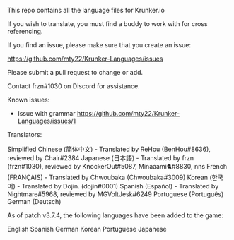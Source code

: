 This repo contains all the language files for Krunker.io

If you wish to translate, you must find a buddy to work with for cross referencing.

If you find an issue, please make sure that you create an issue:

https://github.com/mty22/Krunker-Languages/issues

Please submit a pull request to change or add.

Contact frzn#1030 on Discord for assistance.


Known issues:
- Issue with grammar https://github.com/mty22/Krunker-Languages/issues/1

Translators:

Simplified Chinese (简体中文) - Translated by ReHou (BenHou#8636), reviewed by Chair#2384
Japanese (日本語) - Translated by frzn (frzn#1030), reviewed by KnockerOut#5087, Minaaami🐈#8830, nns
French (FRANÇAIS) - Translated by Chwoubaka (Chwoubaka#3009)
Korean (한국어) - Translated by Dojin. (dojin#0001)
Spanish (Español) - Translated by Nightmare#5968, reviewed by MGVoltJesk#6249
Portuguese (Português)
German (Deutsch)

As of patch v3.7.4, the following languages have been added to the game:

English
Spanish
German
Korean
Portuguese
Japanese
